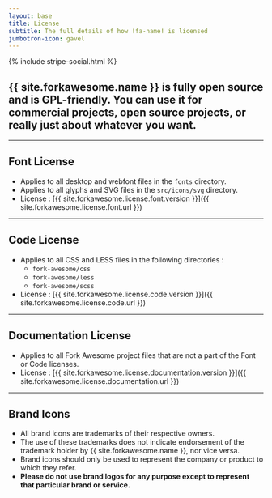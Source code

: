 ```yaml
---
layout: base
title: License
subtitle: The full details of how !fa-name! is licensed
jumbotron-icon: gavel
---
```


{% include stripe-social.html %}

## {{ site.forkawesome.name }} is fully open source and is GPL-friendly. You can use it for commercial projects, open source projects, or really just about whatever you want.

---

## Font License
- Applies to all desktop and webfont files in the `fonts` directory.
- Applies to all glyphs and SVG files in the `src/icons/svg` directory.
- License : [{{ site.forkawesome.license.font.version }}]({{ site.forkawesome.license.font.url }})

---

## Code License
- Applies to all CSS and LESS files in the following directories :
    - `fork-awesome/css`
    - `fork-awesome/less`
    - `fork-awesome/scss`
- License : [{{ site.forkawesome.license.code.version }}]({{ site.forkawesome.license.code.url }})

---

## Documentation License
- Applies to all Fork Awesome project files that are not a part of the Font or
  Code licenses.
- License : [{{ site.forkawesome.license.documentation.version }}]({{ site.forkawesome.license.documentation.url }})

---

## Brand Icons
- All brand icons are trademarks of their respective owners.
- The use of these trademarks does not indicate endorsement of the trademark
  holder by {{ site.forkawesome.name }}, nor vice versa.
- Brand icons should only be used to represent the company or product to which
  they refer.
- **Please do not use brand logos for any purpose except to represent that
  particular brand or service.**
